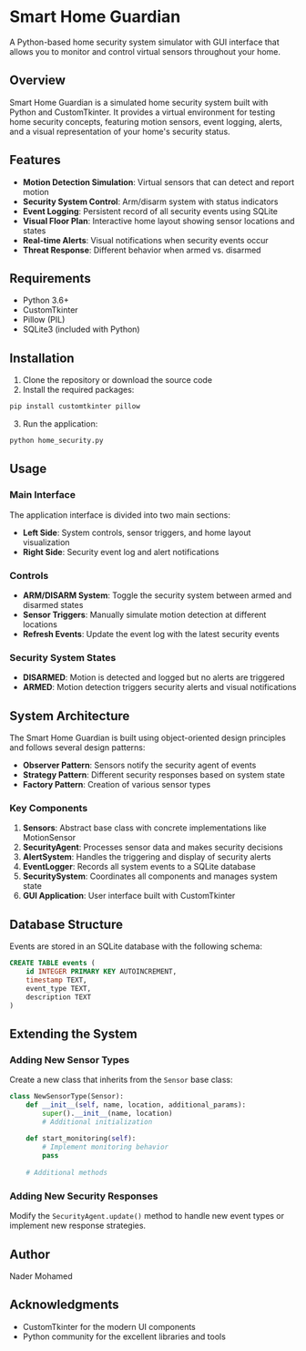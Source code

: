 # Smart Home Guardian

A Python-based home security system simulator with GUI interface that allows you to monitor and control virtual sensors throughout your home.

## Overview

Smart Home Guardian is a simulated home security system built with Python and CustomTkinter. It provides a virtual environment for testing home security concepts, featuring motion sensors, event logging, alerts, and a visual representation of your home's security status.

## Features

- **Motion Detection Simulation**: Virtual sensors that can detect and report motion
- **Security System Control**: Arm/disarm system with status indicators
- **Event Logging**: Persistent record of all security events using SQLite
- **Visual Floor Plan**: Interactive home layout showing sensor locations and states
- **Real-time Alerts**: Visual notifications when security events occur
- **Threat Response**: Different behavior when armed vs. disarmed

## Requirements

- Python 3.6+
- CustomTkinter
- Pillow (PIL)
- SQLite3 (included with Python)

## Installation

1. Clone the repository or download the source code
2. Install the required packages:

```bash
pip install customtkinter pillow
```

3. Run the application:

```bash
python home_security.py
```

## Usage

### Main Interface

The application interface is divided into two main sections:

- **Left Side**: System controls, sensor triggers, and home layout visualization
- **Right Side**: Security event log and alert notifications

### Controls

- **ARM/DISARM System**: Toggle the security system between armed and disarmed states
- **Sensor Triggers**: Manually simulate motion detection at different locations
- **Refresh Events**: Update the event log with the latest security events

### Security System States

- **DISARMED**: Motion is detected and logged but no alerts are triggered
- **ARMED**: Motion detection triggers security alerts and visual notifications

## System Architecture

The Smart Home Guardian is built using object-oriented design principles and follows several design patterns:

- **Observer Pattern**: Sensors notify the security agent of events
- **Strategy Pattern**: Different security responses based on system state
- **Factory Pattern**: Creation of various sensor types

### Key Components

1. **Sensors**: Abstract base class with concrete implementations like MotionSensor
2. **SecurityAgent**: Processes sensor data and makes security decisions
3. **AlertSystem**: Handles the triggering and display of security alerts
4. **EventLogger**: Records all system events to a SQLite database
5. **SecuritySystem**: Coordinates all components and manages system state
6. **GUI Application**: User interface built with CustomTkinter

## Database Structure

Events are stored in an SQLite database with the following schema:

```sql
CREATE TABLE events (
    id INTEGER PRIMARY KEY AUTOINCREMENT,
    timestamp TEXT,
    event_type TEXT,
    description TEXT
)
```

## Extending the System

### Adding New Sensor Types

Create a new class that inherits from the `Sensor` base class:

```python
class NewSensorType(Sensor):
    def __init__(self, name, location, additional_params):
        super().__init__(name, location)
        # Additional initialization
        
    def start_monitoring(self):
        # Implement monitoring behavior
        pass
        
    # Additional methods
```

### Adding New Security Responses

Modify the `SecurityAgent.update()` method to handle new event types or implement new response strategies.

## Author

Nader Mohamed

## Acknowledgments

- CustomTkinter for the modern UI components
- Python community for the excellent libraries and tools
